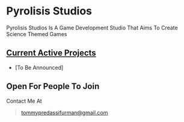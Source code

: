 # Pyrolisis Studios
Pyrolisis Studios Is A Game Development Studio That Aims To Create Science Themed Games

## <ins>Current Active Projects</ins>
* [To Be Announced]

## Open For People To Join
Contact Me At 
> tommypredassifurman@gmail.com
